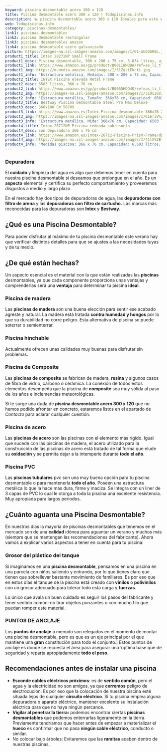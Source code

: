 ```yaml
---
keyword: piscina desmontable acero 300 x 120
title: Piscina desmontable acero 300 x 120 | Todopiscinas.info
description: 🏊 piscina desmontable acero 300 x 120 Ideales para este verano 2021. Aquí puedes comprar piscina desmontable acero 300 x 120 y comparar con otras similares. No dejes escapar piscina desmontable acero 300 x 120 a un precio realmente tentador.
web: Todopiscinas.info
category: piscinas-desmontables/
link1: piscinas desmontables
link2: piscina desmontable rectangular
link3: piscinas desmontables amazon
link4: piscina desmontable acero galvanizado
picture: https://images-na.ssl-images-amazon.com/images/I/61-uUQ3GR8L.jpg
product1_title: Intex 28272NP Small Frame
product1_desc: Piscina desmontable, 300 x 200 x 75 cm, 3.834 litros, azul
product1_link: https://www.amazon.es/gp/product/B001IWNDDA/ref=as_li_tl?ie=UTF8&camp=3638&creative=24630&creativeASIN=B001IWNDDA&linkCode=as2&tag=todopiscinas0e-21&linkId=25b9d647487c889cb6ef56ed63f50ca1
product1_img: https://m.media-amazon.com/images/I/31ZqsiEkctL.jpg
product1_info: 'Estructura metálica, Medidas: 300 x 200 x 75 cm, Capacidad: 3.834 litros, Para 6 personas (+ 6 años), Fácil montaje, Forma rectangular'
product2_title: INTEX Piscina elevada Metal Frame
product2_desc: 6503 litros, 366 x 76 cm
product2_link: https://www.amazon.es/gp/product/B0065HDQ4O/ref=as_li_tl?ie=UTF8&camp=3638&creative=24630&creativeASIN=B0065HDQ4O&linkCode=as2&tag=todopiscinas0e-21&linkId=ed2430e3ba564d3527ee103df33ed7b3
product2_img: https://images-na.ssl-images-amazon.com/images/I/31Ou2GV2SAL.jpg
product2_info: 'Estructura metálica, Tamaño: 366x76 cm, Capacidad: 6503 litros, Forma circular, De 4 a 7 personas (+6 años)'
product3_title: Bestway Piscina Desmontable Steel Pro Max Deluxe
product3_desc: 366x100 Cm 56709
product3_link: https://www.amazon.es/Intex-Piscina-desmontable-366x76-28210NP/dp/B0065HDQ4O?__mk_es_ES=%C3%85M%C3%85%C5%BD%C3%95%C3%91&crid=25UQGV9HG2INI&dchild=1&keywords=piscinas+desmontables&qid=1615854176&sprefix=piscinas+dem%2Caps%2C201&sr=8-5&linkCode=ll1&tag=todopiscinas0e-21&linkId=34f200977c6cbaab1f3f4d9ac0e64755&language=es_ES&ref_=as_li_ss_tl
product3_img: https://images-na.ssl-images-amazon.com/images/I/616riV%2BiY3L.jpg
product3_info: 'Estructura metálica, Mide: 366x76 cm, Capacidad: 6503 litros, De 4 a 7 personas mayores de 6 años, Forma circular, Tecnología Super-Tough'
product4_title: Intex 26712NP Piscina redonda sobresuelo
product4_desc: con depuradora 366 x 76 cm
product4_link: https://www.amazon.es/Intex-26712-Piscina-Prism-Frame/dp/B07FB823GL?__mk_es_ES=%C3%85M%C3%85%C5%BD%C3%95%C3%91&dchild=1&keywords=piscinas+desmontables+con+depuradora&qid=1615936418&sr=8-5&linkCode=ll1&tag=todopiscinas0e-21&linkId=d98699de7830cd471766fa1daa36de34&language=es_ES&ref_=as_li_ss_tl
product4_img: https://images-na.ssl-images-amazon.com/images/I/41lX%2B-YpibL.jpg
product4_info: 'Medidas piscina: 366 x 76 cm, Capacidad: 6.503 litros, Incluye depuradora de cartucha A, Lona resistente triple capa'
---
```




### Depuradora

El **cuidado** y limpieza del agua es algo que debemos tener en cuenta para nuestra piscina desmontable si deseamos que prolongue en el año. Es un **aspecto** elemental y certifica su perfecto comportamiento y proveeremos disgustos a medio y largo plazo.

En el mercado hay dos tipos de depuradoras de agua, las **depuradoras con filtro de arena** y  las **depuradoras** **con filtro de cartucho.** Las marcas más reconocidas para las depuradoras son **Intex** y **Bestway**.
## ¿Qué es una Piscina Desmontable?



Para poder disfrutar al máximo de tu piscina desmontable este verano  hay que verificar distintos detalles para que se ajustes a las necesidades tuyas y de tu medio.

<brand-panel :title=product1_title :desc=product1_desc :img=product1_img :link=product1_link></brand-panel>


## ¿De qué  están hechas?

Un aspecto esencial es el material con la que están realizadas las **piscinas** desmontables, ya que cada componente proporciona unas ventajas y comprenderlas  será una **ventaja** para determinar tu piscina **ideal**.


### Piscina de madera

Las **piscinas de madera** son una buena elección para sentir ese acabado agreste y natural. La madera está tratada **contra humedad y hongos** por lo que su durabilidad no corre peligro. Esta alternativa de piscina se puede soterrar o semienterrar.


### Piscina hinchable

 Actualmente ofrecen unas calidades muy buenas para disfrutar sin problemas.


### Piscina de Composite

Las **piscinas de composite** se fabrican de madera, **resina** y algunos casos de fibra de vidrio, carbono o cerámica. La conexión de todos estos elementos desempeña que la piscina de **composite** sea muy sólida al paso de los años e inclemencias meteorológicas.

Si te surge una duda de **piscina desmontable acero 300 x 120** que no hemos podido afrontar en concreto, estaremos listos en el apartado de _Contacto_ para aclarar cualquier cuestión.


### Piscina de acero

Las **piscinas de acero** son las piscinas con el elemento más rígido. Igual que sucede con las piscinas de madera, el acero utilizado para la construcción de las piscinas de acero está tratado de tal forma que elude su **oxidación** y se permita dejar a la intemperie durante **todo el año**.


### Piscina  PVC

Las **piscinas tubulares** pvc son una muy buena opción para tu piscina desmontable o para mantenerla **todo el año**. Poseen una estructura metálica lo que la hace más dura, firme y maciza. Se integra con un liner de 3 capas de PVC lo cual le otorga a toda la piscina una excelente resistencia. Muy apropiada para largos periodos.


## ¿Cuánto aguanta una Piscina Desmontable?

En nuestros días la mayoría de piscinas desmontables que tenemos en el mercado son de una **calidad** idónea para aguantar un verano y muchos más (siempre que se mantengan las recomendaciones del fabricante). Ahora vamos a explicar varios aspectos a tener en cuenta para tu piscina:


### Grosor del plástico del tanque

Si imaginamos en una **piscina desmontable**, pensamos en una piscina en una parcela con niños saliendo y entrando, por lo que tienes claro que tienen que sobrellevar bastante movimiento de familiares. Es por eso que en estos días el tanque de la piscina está creado con **vinilos** o **polivinilos** con un grosor adecuado para tolerar todo esta carga y **fuerzas**.

Lo único que avala un	 buen cuidado es seguir los pasos del fabricante y tener sentido común: no tirar objetos punzantes o con mucho filo que puedan romper este material.


### PUNTOS DE ANCLAJE

Los **puntos de anclaje** a menudo son relegados en el momento de montar una piscina desmontable, pero  es que es un eje principal por el que mantiene una **gran** constitución para todo el conjunto.| Estos puntos de anclaje es donde se recuesta el área para asegurar una ’optima base que de seguridad y reparta apropiadamente **todo el peso**.

<stats-list :link1=link1 :link2=link2 :link3=link3 :link4=link4 :category=category></stats-list>


## Recomendaciones antes de instalar una piscina



*   **Esconde cables eléctricos próximos**: es de **sentido común**, pero el agua y la electricidad no son amigos, ya que **corremos** peligro de electrocución. Es por eso que la colocación de nuestra piscina esté situada lejos de cualquier **circuito eléctrico**. Si tu piscina emplea alguna depuradora o aparato eléctrico, mantener excelente su instalación eléctrica para que no haya ningún percance.
*   **Vigilar al penetrar la tierra:** podemos encontrar ciertas **piscinas desmontables** que podemos enterrarlas ligeramente en la tierra. Previamente tendríamos que hacer antes de empezar a materializar el **hueco** es confirmar que no pasa **ningún cable eléctrico**, conducto o similar.
*   No colocar bajo árboles: Evitaremos que las **ramitas** acaben dentro de nuestras piscinas.

<external-banner></external-banner>
